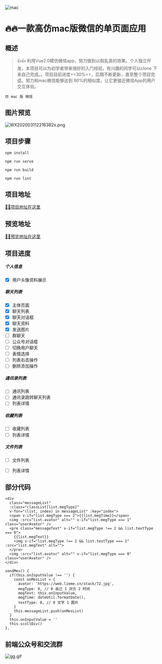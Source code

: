 ![mac](http://blogimg.lieme.cn/Fn2HrGSJZP09NmLEcNDYmNdJ86D8)
# 🔥🔥一款高仿mac版微信的单页面应用

## 概述

> 👍👍 利用Vue2.0模仿微信app，努力做到以假乱真的效果。个人独立开发，本项目可以为初学者带来很好的入门经验，有兴趣的同学可以clone 下来自己完成。。项目目前进度==30%==，后期不断更新，直至整个项目完成。努力和mac微信能够达到 90%的相似度，让它更接近微信App的用户交互体验。

```
仿 mac 版 微信
```
## 图片预览
![WX202003112216382x.png](http://blogimg.lieme.cn/Fl9ZOtvENxojuamOCV88VMcUh2No)

## 项目步骤

```
npm install

npm run serve

npm run build

npm run lint

```
## 项目地址

[🥺🥺项目地址在这里](https://github.com/jiaopianjun/vue-wechat-desktop.git)

## 预览地址

[🥺🥺预览地址在这里](https://web.lieme.cn/vueWechatDesktop/dist/index.html#/)

## 项目进度

##### 个人信息
- [x] 用户头像资料展示

##### 聊天列表

- [x] 主体页面
- [x] 聊天列表
- [x] 聊天对话框
- [x] 聊天资料
- [x] 发送图片
- [ ] 群聊天
- [ ] 公众号对话框
- [ ] 切换用户聊天
- [ ] 表情选择
- [ ] 列表右击操作
- [ ] 删除添加操作

##### 通讯录列表

- [ ] 通讯列表
- [ ] 通讯录跳转聊天列表
- [ ] 列表详情

##### 收藏列表

- [ ] 收藏列表
- [ ] 列表详情

##### 文件列表

- [ ] 文件列表
- [ ] 列表详情


## 部分代码


```
<div 
  class="messageList"
  :class="classList[list.megType]"
  v-for="(list, index) in messageList" :key="index">
  <span v-if="list.megType === 2">{{list.megTime}}</span>
  <img :src="list.avator" alt="" v-if="list.megType === 1" class="userAvator" />
  <pre class="messageText" v-if="list.megType !== 2 && list.textType === 0">
    {{list.megText}}
    <img v-if="list.megType !== 2 && list.textType === 1" :src="list.megText" alt="">
  </pre>
  <img :src="list.avator" alt="" v-if="list.megType === 0" class="userAvator" />
</div>
```


```
sendMes() {
  if(this.onInputValue !== '') {
    const onMesList = {
      avator: 'https://web.lieme.cn/stack/72.jpg',
      megType: 0, // 0 自己 1 对方 2 时间
      megText: this.onInputValue,
      megTime: dateUtil.formatDate(),
      textType: 0, // 0 文字 1 图片
    }
    this.messageList.push(onMesList)
  }
  this.onInputValue = ''
  this.scollDiv()
},
```


## 前端公众号和交流群
![gg.gif](https://blogimg.lieme.cn/FsaWonzTLc3IJVZgYDrjHdVEj3HR)